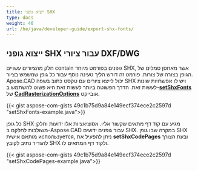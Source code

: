 ```yaml
---
title: ייצוא גופני SHX
type: docs
weight: 40
url: /he/java/developer-guide/export-shx-fonts/
---
```


## **ייצוא גופני SHX עבור ציורי DXF/DWG**

חלק מהציורים עשויים contain גופנים בפורמט מיוחד SHX, אשר מאחסן סמלים של הגופן בצורה של צורות.
פורמט זה דורש הליך טעינה נוסף עבור כל גופן שמשמש בציור.
Apose.CAD יכול לייצא ציורים עם טקסט כתוב בשפה SHX ויש לו אפשרויות שונות לעשות זאת.
הדרך הפשוטה ביותר לעשות זאת היא פשוט להשתמש ב-[**setShxFonts**](https://reference.aspose.com/cad/java/com.aspose.cad.imageoptions/CadRasterizationOptions#setShxFonts-java.lang.String:A-) 
של [**CadRasterizationOptions**](https://reference.aspose.com/cad/java/com.aspose.cad.imageoptions/CadRasterizationOptions) אובייקט.	

{{< gist aspose-com-gists 49c1b75d9a84e149ecf374ece2c2597d "setShxFonts-example.java">}}

כל גופן SHX מגיע עם קוד דף מתאים שקשור אליו. אסוציאציות אלו ידועות וחלקן משולבות לחלקם ב-Aspose.CAD עבור גופנים ידועים SHX.
במקרה שבו גופן SHX מותאם אישית используется, ניתן להפעיל את **setShxCodePages** 
ובעת הצורך להגדיר נתיב לקובץ SHX ולקוד דף המתאים לו.
	
{{< gist aspose-com-gists 49c1b75d9a84e149ecf374ece2c2597d "setShxCodePages-example.java">}}

